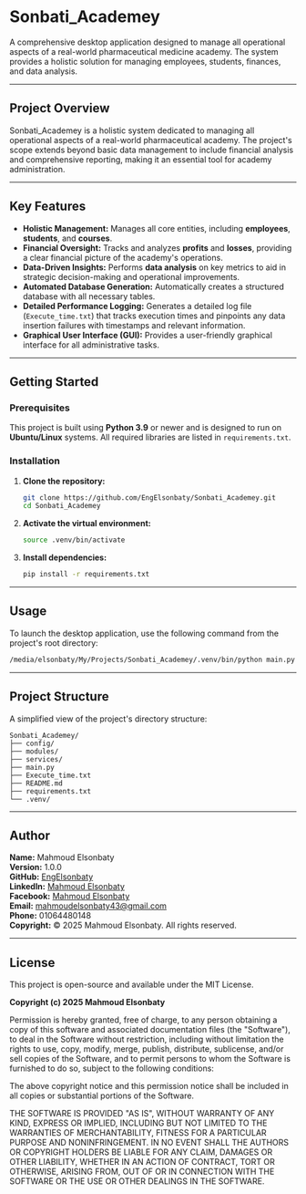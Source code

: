 # Sonbati_Academey

A comprehensive desktop application designed to manage all operational aspects of a real-world pharmaceutical medicine academy. The system provides a holistic solution for managing employees, students, finances, and data analysis.

---

## **Project Overview**

Sonbati_Academey is a holistic system dedicated to managing all operational aspects of a real-world pharmaceutical academy. The project's scope extends beyond basic data management to include financial analysis and comprehensive reporting, making it an essential tool for academy administration.

---

## **Key Features**

* **Holistic Management:** Manages all core entities, including **employees**, **students**, and **courses**.
* **Financial Oversight:** Tracks and analyzes **profits** and **losses**, providing a clear financial picture of the academy's operations.
* **Data-Driven Insights:** Performs **data analysis** on key metrics to aid in strategic decision-making and operational improvements.
* **Automated Database Generation:** Automatically creates a structured database with all necessary tables.
* **Detailed Performance Logging:** Generates a detailed log file (`Execute_time.txt`) that tracks execution times and pinpoints any data insertion failures with timestamps and relevant information.
* **Graphical User Interface (GUI):** Provides a user-friendly graphical interface for all administrative tasks.

---

## **Getting Started**

### **Prerequisites**

This project is built using **Python 3.9** or newer and is designed to run on **Ubuntu/Linux** systems. All required libraries are listed in `requirements.txt`.

### **Installation**

1. **Clone the repository:**

    ```bash
    git clone https://github.com/EngElsonbaty/Sonbati_Academey.git
    cd Sonbati_Academey
    ```

2. **Activate the virtual environment:**

    ```bash
    source .venv/bin/activate
    ```

3. **Install dependencies:**

    ```bash
    pip install -r requirements.txt
    ```

---

## **Usage**

To launch the desktop application, use the following command from the project's root directory:

```bash
/media/elsonbaty/My/Projects/Sonbati_Academey/.venv/bin/python main.py
```

---

## **Project Structure**

A simplified view of the project's directory structure:

```
Sonbati_Academey/
├── config/
├── modules/
├── services/
├── main.py
├── Execute_time.txt
├── README.md
├── requirements.txt
└── .venv/
```

---

## **Author**

**Name:** Mahmoud Elsonbaty  
**Version:** 1.0.0  
**GitHub:** [EngElsonbaty](https://github.com/EngElsonbaty)  
**LinkedIn:** [Mahmoud Elsonbaty](https://www.linkedin.com/in/mahmoud-elsonbaty-50a393315/)  
**Facebook:** [Mahmoud Elsonbaty](https://www.facebook.com/Eng.Elsonbty12)  
**Email:** [mahmoudelsonbaty43@gmail.com](mailto:mahmoudelsonbaty43@gmail.com)  
**Phone:** 01064480148  
**Copyright:** © 2025 Mahmoud Elsonbaty. All rights reserved.

---

## **License**

This project is open-source and available under the MIT License.

**Copyright (c) 2025 Mahmoud Elsonbaty**

Permission is hereby granted, free of charge, to any person obtaining a copy of this software and associated documentation files (the "Software"), to deal in the Software without restriction, including without limitation the rights to use, copy, modify, merge, publish, distribute, sublicense, and/or sell copies of the Software, and to permit persons to whom the Software is furnished to do so, subject to the following conditions:

The above copyright notice and this permission notice shall be included in all copies or substantial portions of the Software.

THE SOFTWARE IS PROVIDED "AS IS", WITHOUT WARRANTY OF ANY KIND, EXPRESS OR IMPLIED, INCLUDING BUT NOT LIMITED TO THE WARRANTIES OF MERCHANTABILITY, FITNESS FOR A PARTICULAR PURPOSE AND NONINFRINGEMENT. IN NO EVENT SHALL THE AUTHORS OR COPYRIGHT HOLDERS BE LIABLE FOR ANY CLAIM, DAMAGES OR OTHER LIABILITY, WHETHER IN AN ACTION OF CONTRACT, TORT OR OTHERWISE, ARISING FROM, OUT OF OR IN CONNECTION WITH THE SOFTWARE OR THE USE OR OTHER DEALINGS IN THE SOFTWARE.
